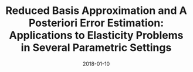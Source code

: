 ---
title: "Reduced Basis Approximation and A Posteriori Error Estimation: Applications to Elasticity Problems in Several Parametric Settings"
collection: publications
permalink: /publication/2018-01-10-Reduced-Basis-Approximation-and-A-Posteriori-Error-Estimation-Applications-to-Elasticity-Problems-in-Several-Parametric-Settings
date: 2018-01-10
item: 1
venue: 'In the proceedings of Numerical Methods for PDEs: State of the Art Techniques'
paperurl: 'https://doi.org/10.1007/978-3-319-94676-4_8'
authors: 'D. Huynh, F. Pichi, G. Rozza'
pubsource: 'proceeding'
bibtex: '@incollection{HuynhReducedBasisApproximation2018, <br>
  title = {Reduced {{Basis Approximation}} and {{A Posteriori Error Estimation}}: {{Applications}} to {{Elasticity Problems}} in {{Several Parametric Settings}}}, <br>
  shorttitle = {Reduced {{Basis Approximation}} and {{A Posteriori Error Estimation}}}, <br>
  booktitle = {Numerical {{Methods}} for {{PDEs}}: {{State}} of the {{Art Techniques}}}, <br>
  author = {Huynh, Dinh Bao Phuong and Pichi, Federico and Rozza, Gianluigi}, <br>
  editor = {Di Pietro, Daniele Antonio and Ern, Alexandre and Formaggia, Luca}, <br>
  year = {2018}, <br>
  series = {{{SEMA SIMAI Springer Series}}}, <br>
  pages = {203--247}, <br>
  publisher = {{Springer International Publishing}}, <br>
  address = {{Cham}}, <br>
  doi = {10.1007/978-3-319-94676-4_8}, <br>
  urldate = {2022-07-22}, <br>
  isbn = {978-3-319-94676-4}} <br>
'
---
